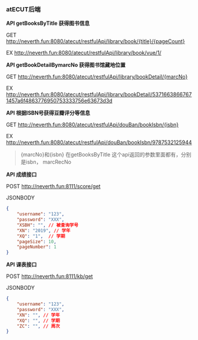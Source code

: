 ### atECUT后端

**API  getBooksByTitle    获得图书信息**

GET http://neverth.fun:8080/atecut/restfulApi/library/book/{title}/{pageCount}

EX  http://neverth.fun:8080/atecut/restfulApi/library/book/vue/1/

**API getBookDetailBymarcNo  获得图书馆藏地位置**

GET http://neverth.fun:8080/atecut/restfulApi/library/bookDetail/{marcNo}

EX  http://neverth.fun:8080/atecut/restfulApi/library/bookDetail/53716638667671457a6f4863776950753333756e63673d3d


**API 根据ISBN号获得豆瓣评分等信息**

GET http://neverth.fun:8080/atecut/restfulApi/douBan/bookIsbn/{isbn}

EX http://neverth.fun:8080/atecut/restfulApi/douBan/bookIsbn/9787532125944

> {marcNo}和{isbn}  在getBooksByTitle 这个api返回的参数里面都有，分别是isbn， marcRecNo

**API 成绩接口**

POST http://neverth.fun:8111/score/get

JSONBODY 
```json
{
    "username": "123",
    "password": "XXX",
    "XSBH": "", // 被查询学号
    "XN": "2019", // 学年
    "XQ": "1",  // 学期
    "pageSize": 10,
    "pageNumber": 1
}
```

**API 课表接口**

POST http://neverth.fun:8111/kb/get

JSONBODY 
```json
{
    "username": "123",
    "password": "XXX",
    "XN": "", // 学年
    "XQ": "", // 学期
    "ZC": "", // 周次
}
```

